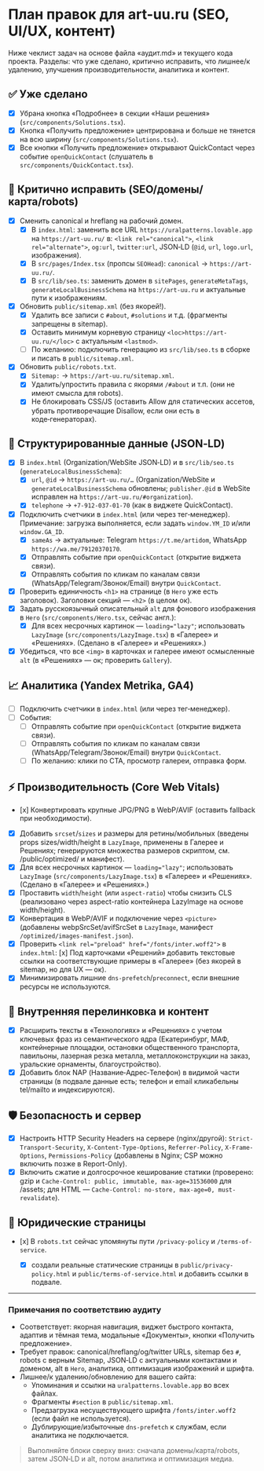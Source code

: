 # План правок для art-uu.ru (SEO, UI/UX, контент)

Ниже чеклист задач на основе файла «аудит.md» и текущего кода проекта. Разделы: что уже сделано, критично исправить, что лишнее/к удалению, улучшения производительности, аналитика и контент.

## ✅ Уже сделано
- [x] Убрана кнопка «Подробнее» в секции «Наши решения» (`src/components/Solutions.tsx`).
- [x] Кнопка «Получить предложение» центрирована и больше не тянется на всю ширину (`src/components/Solutions.tsx`).
- [x] Все кнопки «Получить предложение» открывают QuickContact через событие `openQuickContact` (слушатель в `src/components/QuickContact.tsx`).

## 🚨 Критично исправить (SEO/домены/карта/robots)
- [x] Сменить canonical и hreflang на рабочий домен.
  - [x] В `index.html`: заменить все URL `https://uralpatterns.lovable.app` на `https://art-uu.ru/` в: `<link rel="canonical">`, `<link rel="alternate">`, `og:url`, `twitter:url`, JSON‑LD (`@id`, `url`, `logo.url`, изображения).
  - [x] В `src/pages/Index.tsx` (пропсы `SEOHead`): `canonical` -> `https://art-uu.ru/`.
  - [x] В `src/lib/seo.ts`: заменить домен в `sitePages`, `generateMetaTags`, `generateLocalBusinessSchema` на `https://art-uu.ru` и актуальные пути к изображениям.
- [x] Обновить `public/sitemap.xml` (без якорей!).
  - [x] Удалить все записи с `#about`, `#solutions` и т.д. (фрагменты запрещены в sitemap).
  - [x] Оставить минимум корневую страницу `<loc>https://art-uu.ru/</loc>` с актуальным `<lastmod>`.
  - [ ] По желанию: подключить генерацию из `src/lib/seo.ts` в сборке и писать в `public/sitemap.xml`.
- [x] Обновить `public/robots.txt`.
  - [x] `Sitemap:` -> `https://art-uu.ru/sitemap.xml`.
  - [x] Удалить/упростить правила с якорями `/#about` и т.п. (они не имеют смысла для robots).
  - [x] Не блокировать CSS/JS (оставить Allow для статических ассетов, убрать противоречащие Disallow, если они есть в коде‑генераторах).

## 🧾 Структурированные данные (JSON‑LD)
  - [x] В `index.html` (Organization/WebSite JSON‑LD) и в `src/lib/seo.ts` (`generateLocalBusinessSchema`):
    - [x] `url`, `@id` -> `https://art-uu.ru/…` (Organization/WebSite и `generateLocalBusinessSchema` обновлены; `publisher.@id` в WebSite исправлен на `https://art-uu.ru/#organization`).
    - [x] `telephone` -> `+7-912-037-01-70` (как в виджете QuickContact).
- [x] Подключить счетчики в `index.html` (или через тег‑менеджер). Примечание: загрузка выполняется, если задать `window.YM_ID` и/или `window.GA_ID`.
    - [x] `sameAs` -> актуальные: Telegram `https://t.me/artidom`, WhatsApp `https://wa.me/79120370170`.
  - [x] Отправлять событие при `openQuickContact` (открытие виджета связи).
  - [x] Отправлять события по кликам по каналам связи (WhatsApp/Telegram/Звонок/Email) внутри `QuickContact`.

- [x] Проверить единичность `<h1>` на странице (в `Hero` уже есть заголовок). Заголовки секций — `<h2>` (в целом ок).
- [x] Задать русскоязычный описательный `alt` для фонового изображения в `Hero` (`src/components/Hero.tsx`, сейчас англ.):
  - [x] Для всех несрочных картинок — `loading="lazy"`; использовать `LazyImage` (`src/components/LazyImage.tsx`) в «Галерее» и «Решениях». (Сделано в «Галерее» и «Решениях».)
- [x] Убедиться, что все `<img>` в карточках и галерее имеют осмысленные `alt` (в «Решениях» — ок; проверить `Gallery`).

## 📈 Аналитика (Yandex Metrika, GA4)
- [ ] Подключить счетчики в `index.html` (или через тег‑менеджер).
- [ ] События:
  - [ ] Отправлять событие при `openQuickContact` (открытие виджета связи).
  - [ ] Отправлять события по кликам по каналам связи (WhatsApp/Telegram/Звонок/Email) внутри `QuickContact`.
  - [ ] По желанию: клики по CTA, просмотр галереи, отправка форм.

## ⚡ Производительность (Core Web Vitals)
  - [х] Конвертировать крупные JPG/PNG в WebP/AVIF (оставить fallback при необходимости).
  - [x] Добавить `srcset`/`sizes` и размеры для ретины/мобильных (введены props sizes/width/height в `LazyImage`, применены в Галерее и Решениях; генерируются множества размеров скриптом, см. /public/optimized/ и манифест).
  - [x] Для всех несрочных картинок — `loading="lazy"`; использовать `LazyImage` (`src/components/LazyImage.tsx`) в «Галерее» и «Решениях». (Сделано в «Галерее» и «Решениях».)
  - [x] Проставить `width`/`height` (или `aspect-ratio`) чтобы снизить CLS (реализовано через aspect-ratio контейнера LazyImage на основе width/height).
  - [x] Конвертация в WebP/AVIF и подключение через `<picture>` (добавлены webpSrcSet/avifSrcSet в `LazyImage`, манифест `/optimized/images-manifest.json`).
- [x] Проверить `<link rel="preload" href="/fonts/inter.woff2">` в `index.html`:
 [x] Под карточками «Решений» добавить текстовые ссылки на соответствующие примеры в «Галерее» (без якорей в sitemap, но для UX — ок).
- [x] Минимизировать лишние `dns-prefetch`/`preconnect`, если внешние ресурсы не используются.

## 🔗 Внутренняя перелинковка и контент

- [x] Расширить тексты в «Технологиях» и «Решениях» с учетом ключевых фраз из семантического ядра (Екатеринбург, МАФ, контейнерные площадки, остановки общественного транспорта, павильоны, лазерная резка металла, металлоконструкции на заказ, уральские орнаменты, благоустройство).
- [x] Добавить блок NAP (Название‑Адрес‑Телефон) в видимой части страницы (в подвале данные есть; телефон и email кликабельны tel/mailto и индексируются).

## 🛡️ Безопасность и сервер
- [x] Настроить HTTP Security Headers на сервере (nginx/другой): `Strict-Transport-Security`, `X-Content-Type-Options`, `Referrer-Policy`, `X-Frame-Options`, `Permissions-Policy` (добавлены в Nginx; CSP можно включить позже в Report-Only).
- [x] Включить сжатие и долгосрочное кеширование статики (проверено: gzip и `Cache-Control: public, immutable, max-age=31536000` для /assets; для HTML — `Cache-Control: no-store, max-age=0, must-revalidate`).

## 📄 Юридические страницы
- [х] В `robots.txt` сейчас упомянуты пути `/privacy-policy` и `/terms-of-service`. 
  - [x] создали реальные статические страницы в `public/privacy-policy.html` и `public/terms-of-service.html` и добавить ссылки в подвале.
 

---

### Примечания по соответствию аудиту
- Соответствует: якорная навигация, виджет быстрого контакта, адаптив и тёмная тема, модальные «Документы», кнопки «Получить предложение».
- Требует правок: canonical/hreflang/og/twitter URLs, sitemap без `#`, robots с верным Sitemap, JSON‑LD с актуальными контактами и доменом, alt в `Hero`, аналитика, оптимизация изображений и шрифта.
- Лишнее/к удалению/обновлению для вашего сайта:
  - Упоминания и ссылки на `uralpatterns.lovable.app` во всех файлах.
  - Фрагменты `#section` в `public/sitemap.xml`.
  - Предзагрузка несуществующего шрифта `/fonts/inter.woff2` (если файл не используется).
  - Дублирующие/избыточные `dns-prefetch` к службам, если аналитика не подключается.

> Выполняйте блоки сверху вниз: сначала домены/карта/robots, затем JSON‑LD и alt, потом аналитика и оптимизация медиа.
